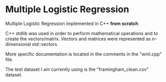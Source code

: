 # Multiple Logistic Regression
Multiple Logistic Regression implemented in C++ **from scratch**

C++ stdlib was used in order to perform mathematical operations and to create the vectors/matrix.
Vectors and matrices were represented as n-dimensional std::vectors.

More specific documentation is located in the comments in the "wml.cpp" file.

The test dataset I am currently using is the "framingham_clean.csv" dataset.
